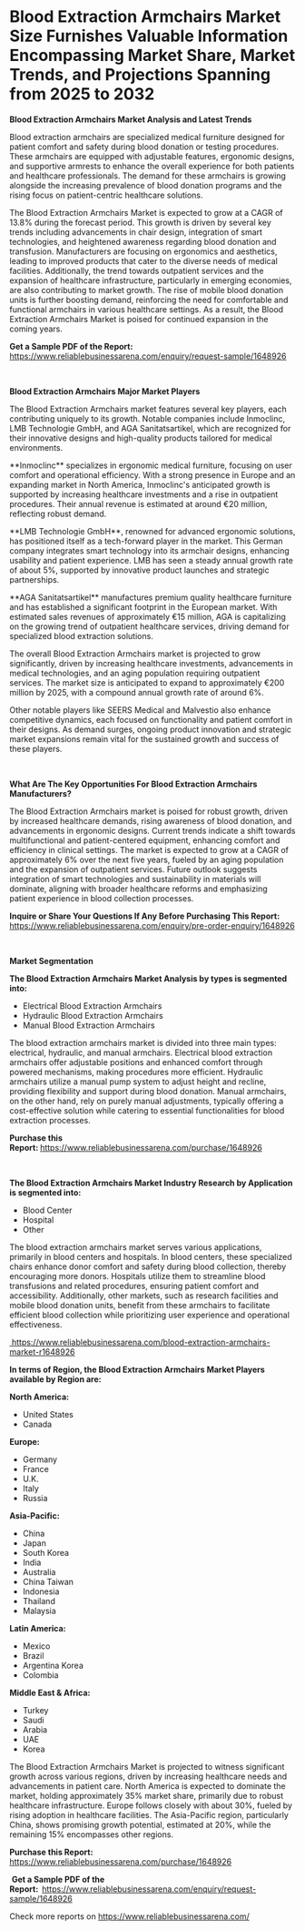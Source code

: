 <p><h1>Blood Extraction Armchairs Market Size Furnishes Valuable Information Encompassing Market Share, Market Trends, and Projections Spanning from 2025 to 2032</h1></p><p><strong>Blood Extraction Armchairs Market Analysis and Latest Trends</strong></p>
<p><p>Blood extraction armchairs are specialized medical furniture designed for patient comfort and safety during blood donation or testing procedures. These armchairs are equipped with adjustable features, ergonomic designs, and supportive armrests to enhance the overall experience for both patients and healthcare professionals. The demand for these armchairs is growing alongside the increasing prevalence of blood donation programs and the rising focus on patient-centric healthcare solutions.</p><p>The Blood Extraction Armchairs Market is expected to grow at a CAGR of 13.8% during the forecast period. This growth is driven by several key trends including advancements in chair design, integration of smart technologies, and heightened awareness regarding blood donation and transfusion. Manufacturers are focusing on ergonomics and aesthetics, leading to improved products that cater to the diverse needs of medical facilities. Additionally, the trend towards outpatient services and the expansion of healthcare infrastructure, particularly in emerging economies, are also contributing to market growth. The rise of mobile blood donation units is further boosting demand, reinforcing the need for comfortable and functional armchairs in various healthcare settings. As a result, the Blood Extraction Armchairs Market is poised for continued expansion in the coming years.</p></p>
<p><strong>Get a Sample PDF of the Report:&nbsp;</strong> <a href="https://www.reliablebusinessarena.com/enquiry/request-sample/1648926?utm_campaign=2185&utm_medium=2&utm_source=Github&utm_content=ia&utm_term=26032025&utm_id=blood-extraction-armchairs">https://www.reliablebusinessarena.com/enquiry/request-sample/1648926</a></p>
<p>&nbsp;</p>
<p><strong>Blood Extraction Armchairs Major Market Players</strong></p>
<p><p>The Blood Extraction Armchairs market features several key players, each contributing uniquely to its growth. Notable companies include Inmoclinc, LMB Technologie GmbH, and AGA Sanitatsartikel, which are recognized for their innovative designs and high-quality products tailored for medical environments.</p><p>**Inmoclinc** specializes in ergonomic medical furniture, focusing on user comfort and operational efficiency. With a strong presence in Europe and an expanding market in North America, Inmoclinc's anticipated growth is supported by increasing healthcare investments and a rise in outpatient procedures. Their annual revenue is estimated at around €20 million, reflecting robust demand.</p><p>**LMB Technologie GmbH**, renowned for advanced ergonomic solutions, has positioned itself as a tech-forward player in the market. This German company integrates smart technology into its armchair designs, enhancing usability and patient experience. LMB has seen a steady annual growth rate of about 5%, supported by innovative product launches and strategic partnerships.</p><p>**AGA Sanitatsartikel** manufactures premium quality healthcare furniture and has established a significant footprint in the European market. With estimated sales revenues of approximately €15 million, AGA is capitalizing on the growing trend of outpatient healthcare services, driving demand for specialized blood extraction solutions.</p><p>The overall Blood Extraction Armchairs market is projected to grow significantly, driven by increasing healthcare investments, advancements in medical technologies, and an aging population requiring outpatient services. The market size is anticipated to expand to approximately €200 million by 2025, with a compound annual growth rate of around 6%.</p><p>Other notable players like SEERS Medical and Malvestio also enhance competitive dynamics, each focused on functionality and patient comfort in their designs. As demand surges, ongoing product innovation and strategic market expansions remain vital for the sustained growth and success of these players.</p></p>
<p>&nbsp;</p>
<p><strong>What Are The Key Opportunities For Blood Extraction Armchairs Manufacturers?</strong></p>
<p><p>The Blood Extraction Armchairs market is poised for robust growth, driven by increased healthcare demands, rising awareness of blood donation, and advancements in ergonomic designs. Current trends indicate a shift towards multifunctional and patient-centered equipment, enhancing comfort and efficiency in clinical settings. The market is expected to grow at a CAGR of approximately 6% over the next five years, fueled by an aging population and the expansion of outpatient services. Future outlook suggests integration of smart technologies and sustainability in materials will dominate, aligning with broader healthcare reforms and emphasizing patient experience in blood collection processes.</p></p>
<p><strong>Inquire or Share Your Questions If Any Before Purchasing This Report:</strong> <a href="https://www.reliablebusinessarena.com/enquiry/pre-order-enquiry/1648926?utm_campaign=2185&utm_medium=2&utm_source=Github&utm_content=ia&utm_term=26032025&utm_id=blood-extraction-armchairs">https://www.reliablebusinessarena.com/enquiry/pre-order-enquiry/1648926</a></p>
<p>&nbsp;</p>
<p><strong>Market Segmentation</strong></p>
<p><strong>The Blood Extraction Armchairs Market Analysis by types is segmented into:</strong></p>
<p><ul><li>Electrical Blood Extraction Armchairs</li><li>Hydraulic Blood Extraction Armchairs</li><li>Manual Blood Extraction Armchairs</li></ul></p>
<p><p>The blood extraction armchairs market is divided into three main types: electrical, hydraulic, and manual armchairs. Electrical blood extraction armchairs offer adjustable positions and enhanced comfort through powered mechanisms, making procedures more efficient. Hydraulic armchairs utilize a manual pump system to adjust height and recline, providing flexibility and support during blood donation. Manual armchairs, on the other hand, rely on purely manual adjustments, typically offering a cost-effective solution while catering to essential functionalities for blood extraction processes.</p></p>
<p><strong>Purchase this Report:&nbsp;</strong><a href="https://www.reliablebusinessarena.com/purchase/1648926?utm_campaign=2185&utm_medium=2&utm_source=Github&utm_content=ia&utm_term=26032025&utm_id=blood-extraction-armchairs">https://www.reliablebusinessarena.com/purchase/1648926</a></p>
<p>&nbsp;</p>
<p><strong>The Blood Extraction Armchairs Market Industry Research by Application is segmented into:</strong></p>
<p><ul><li>Blood Center</li><li>Hospital</li><li>Other</li></ul></p>
<p><p>The blood extraction armchairs market serves various applications, primarily in blood centers and hospitals. In blood centers, these specialized chairs enhance donor comfort and safety during blood collection, thereby encouraging more donors. Hospitals utilize them to streamline blood transfusions and related procedures, ensuring patient comfort and accessibility. Additionally, other markets, such as research facilities and mobile blood donation units, benefit from these armchairs to facilitate efficient blood collection while prioritizing user experience and operational effectiveness.</p></p>
<p><a href="https://www.reliablebusinessarena.com/blood-extraction-armchairs-market-r1648926?utm_campaign=2185&utm_medium=2&utm_source=Github&utm_content=ia&utm_term=26032025&utm_id=blood-extraction-armchairs">&nbsp;https://www.reliablebusinessarena.com/blood-extraction-armchairs-market-r1648926</a></p>
<p><strong>In terms of Region, the Blood Extraction Armchairs Market Players available by Region are:</strong></p>
<p>
    <p> <strong> North America: </strong>
        <ul>
            <li>United States</li>
            <li>Canada</li>
        </ul>
        </p> 
    <p> <strong> Europe: </strong>
        <ul>
            <li>Germany</li>
            <li>France</li>
            <li>U.K.</li>
            <li>Italy</li>
            <li>Russia</li>
        </ul>
        </p> 
    <p> <strong> Asia-Pacific: </strong>
        <ul>
            <li>China</li>
            <li>Japan</li>
            <li>South Korea</li>
            <li>India</li>
            <li>Australia</li>
            <li>China Taiwan</li>
            <li>Indonesia</li>
            <li>Thailand</li>
            <li>Malaysia</li>
        </ul>
        </p> 
    <p> <strong> Latin America: </strong>
        <ul>
            <li>Mexico</li>
            <li>Brazil</li>
            <li>Argentina Korea</li>
            <li>Colombia</li>
        </ul>
        </p> 
    <p> <strong> Middle East & Africa: </strong>
        <ul>
            <li>Turkey</li>
            <li>Saudi</li>
            <li>Arabia</li>
            <li>UAE</li>
            <li>Korea</li>
        </ul>
    </p>
    </p>
<p><p>The Blood Extraction Armchairs Market is projected to witness significant growth across various regions, driven by increasing healthcare needs and advancements in patient care. North America is expected to dominate the market, holding approximately 35% market share, primarily due to robust healthcare infrastructure. Europe follows closely with about 30%, fueled by rising adoption in healthcare facilities. The Asia-Pacific region, particularly China, shows promising growth potential, estimated at 20%, while the remaining 15% encompasses other regions.</p></p>
<p><strong>Purchase this Report: </strong><a href="https://www.reliablebusinessarena.com/purchase/1648926?utm_campaign=2185&utm_medium=2&utm_source=Github&utm_content=ia&utm_term=26032025&utm_id=blood-extraction-armchairs">https://www.reliablebusinessarena.com/purchase/1648926</a></p>
<p>&nbsp;<strong>Get a Sample PDF of the Report:&nbsp;&nbsp;</strong><a href="https://www.reliablebusinessarena.com/enquiry/request-sample/1648926?utm_campaign=2185&utm_medium=2&utm_source=Github&utm_content=ia&utm_term=26032025&utm_id=blood-extraction-armchairs">https://www.reliablebusinessarena.com/enquiry/request-sample/1648926</a></p>
<p><strong></strong></p>
<p>Check more reports on <a href="https://www.reliablebusinessarena.com/?utm_campaign=2185&utm_medium=2&utm_source=Github&utm_content=ia&utm_term=26032025&utm_id=blood-extraction-armchairs">https://www.reliablebusinessarena.com/</a></p>